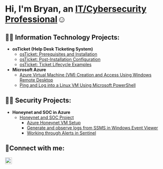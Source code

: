 <h1>Hi, I'm Bryan, an <a href="https://www.linkedin.com/in/bryan-atherton-671347141/">IT/Cybersecurity Professional</a>☺</h1>

<h2>👨‍💻 Information Technology Projects:</h2>

- <b>osTicket (Help Desk Ticketing System)</b>
  - [osTicket: Prerequisites and Installation](https://github.com/BryanEAtherton/osticket-prereqs)
  - [osTicket: Post-Installation Configuration](https://github.com/BryanEAtherton/osticket-post-install-setup)
  - [osTicket: Ticket Lifecycle Examples](https://github.com/BryanEAtherton/osTicket-Ticket-Life-Cycle-Example-)
- <b>Microsoft Azure</b>
  - [Azure Virtual Machine (VM) Creation and Access Using Windows Remote Desktop](https://github.com/BryanEAtherton/Azure-Virtual-Machine)
  - [Ping and Log into a Linux VM Using Microsoft PowerShell](https://github.com/BryanEAtherton/Ping-Linux-VM) 
 
<h2>👨‍💻 Security Projects: </h2>

- <b>Honeynet and SOC in Azure </b>
  - [Honeynet and SOC Project](https://github.com/BryanEAtherton/Azure-Honynet-and-SOC)
    - [Azure Honeynet VM Setup](https://github.com/BryanEAtherton/Azure-Honeynet-Setup)
    - [Generate and observe logs from SSMS in Windows Event Viewer](https://github.com/BryanEAtherton/Create-and-View-Events-in-Windows-Event-Viewer)
    - [Working through Alerts in Sentinel](https://github.com/BryanEAtherton/Working-through-Alerts-in-Sentinel/edit/main/README.md)
  
   

<h2>🤳Connect with me:</h2


[<img align="left" alt="Josh | LinkedIn" width="22px" src="https://cdn.jsdelivr.net/npm/simple-icons@v3/icons/linkedin.svg" />][linkedin]



[linkedin]: https://www.linkedin.com/in/bryan-atherton-671347141

